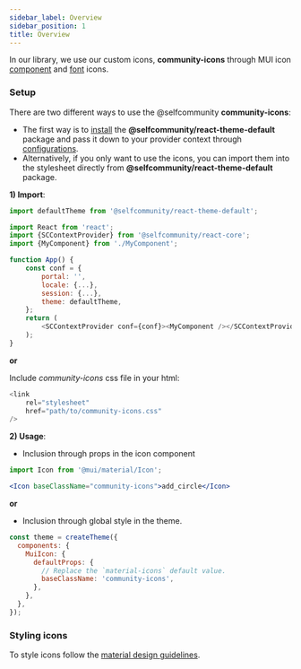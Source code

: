 ```yaml
---
sidebar_label: Overview
sidebar_position: 1
title: Overview
---
```


In our library, we use our custom icons, **community-icons** through MUI icon [component](https://mui.com/api/icon/) and [font](https://mui.com/components/icons/#icon-font-icons) icons.


### Setup 

There are two different ways to use the @selfcommunity **community-icons**:
* The first way is to [install](/docs/sdk/community-js/getting_started/installation#install-react-theme-default-package) the **@selfcommunity/react-theme-default** package and pass it down to your provider context through [configurations](/docs/sdk/community-js/react-theme-default/introduction#usage).
* Alternatively, if you only want to use the icons, you can import them into the stylesheet directly from **@selfcommunity/react-theme-default** package.

**1) Import**:
```js
import defaultTheme from '@selfcommunity/react-theme-default';

import React from 'react';
import {SCContextProvider} from '@selfcommunity/react-core';
import {MyComponent} from './MyComponent';

function App() {
    const conf = {
        portal: '',
        locale: {...},
        session: {...},
        theme: defaultTheme,
    };
    return (
        <SCContextProvider conf={conf}><MyComponent /></SCContextProvider>
    );
}
```
**or**

Include *community-icons* css file in your html:

```js
<link
    rel="stylesheet"
    href="path/to/community-icons.css"
/>
```
**2) Usage**:

- Inclusion through props in the icon component
 
```jsx
import Icon from '@mui/material/Icon';

<Icon baseClassName="community-icons">add_circle</Icon>
```
**or**

 - Inclusion through global style in the theme.
```jsx
const theme = createTheme({
  components: {
    MuiIcon: {
      defaultProps: {
        // Replace the `material-icons` default value.
        baseClassName: 'community-icons',
      },
    },
  },
});

```

### Styling icons 

To style icons follow the [material design guidelines](https://material.io/design/iconography/product-icons.html#design-principles).
